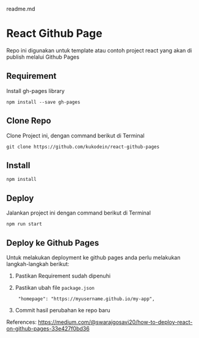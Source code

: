 readme.md

# React Github Page

Repo ini digunakan untuk template atau contoh project react yang akan di publish melalui Github Pages

## Requirement

Install gh-pages library

```
npm install --save gh-pages
```

## Clone Repo

Clone Project ini, dengan command berikut di Terminal

```
git clone https://github.com/kukodein/react-github-pages
```

## Install

```
npm install
```

## Deploy

Jalankan project ini dengan command berikut di Terminal

```
npm run start
```

## Deploy ke Github Pages

Untuk melakukan deployment ke github pages anda perlu melakukan langkah-langkah berikut:

1. Pastikan Requirement sudah dipenuhi
1. Pastikan ubah file `package.json`

   ```
    "homepage": "https://myusername.github.io/my-app",
   ```

1. Commit hasil perubahan ke repo baru

References: https://medium.com/@swarajgosavi20/how-to-deploy-react-on-github-pages-33e427f0bd36